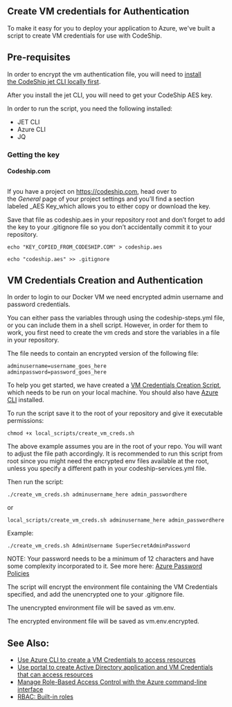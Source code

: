 ## Create VM credentials for Authentication

To make it easy for you to deploy your application to Azure, we've built a script to create VM credentials for use with CodeShip.

## Pre-requisites

In order to encrypt the vm authentication file, you will need to [install the CodeShip jet CLI locally first](https://documentation.codeship.com/pro/getting-started/installation/).

After you install the jet CLI, you will need to get your CodeShip AES key.

In order to run the script, you need the following installed:

- JET CLI
- Azure CLI
- JQ

### Getting the key

#### Codeship.com

## 

If you have a project on https://codeship.com, head over to the _General_ page of your project settings and you’ll find a section labeled _AES Key_which allows you to either copy or download the key.

Save that file as codeship.aes in your repository root and don’t forget to add the key to your .gitignore file so you don’t accidentally commit it to your repository.

```
echo "KEY_COPIED_FROM_CODESHIP.COM" > codeship.aes

echo "codeship.aes" >> .gitignore
```

## VM Credentials Creation and Authentication

In order to login to our Docker VM we need encrypted admin username and password credentials.

You can either pass the variables through using the codeship-steps.yml file, or you can include them in a shell script. However, in order for them to work, you first need to create the vm creds and store the variables in a file in your repository.

The file needs to contain an encrypted version of the following file:

```
adminusername=username_goes_here
adminpassword=password_goes_here
```

To help you get started, we have created a [VM Credentials Creation Script](local_scripts/create_vm_creds.sh), which needs to be run on your local machine. You should also have [Azure CLI](https://docs.microsoft.com/azure/xplat-cli-install) installed. 

To run the script save it to the root of your repository and give it executable permissions:

```
chmod +x local_scripts/create_vm_creds.sh
```
The above example assumes you are in the root of your repo. You will want to adjust the file path accordingly. It is recommended to run this script from root since you might need the encrypted env files available at the root, unless you specify a different path in your codeship-services.yml file.

Then run the script: 
```
./create_vm_creds.sh adminusername_here admin_passwordhere
```
or
```
local_scripts/create_vm_creds.sh adminusername_here admin_passwordhere
```
Example:

```
./create_vm_creds.sh AdminUsername SuperSecretAdminPassword
```
NOTE: Your password needs to be a minimum of 12 characters and have some complexity incorporated to it. See more here: [Azure Password Policies](https://docs.microsoft.com/en-us/azure/active-directory/active-directory-passwords-policy)

The script will encrypt the environment file containing the VM Credentials specified, and add the unencrypted one to your .gitignore file.

The unencrypted environment file will be saved as vm.env.

The encrypted environment file will be saved as vm.env.encrypted.

## See Also:

- [Use Azure CLI to create a VM Credentials to access resources](https://docs.microsoft.com/azure/azure-resource-manager/resource-group-authenticate-service-principal-cli)
- [Use portal to create Active Directory application and VM Credentials that can access resources](https://docs.microsoft.com/azure/azure-resource-manager/resource-group-create-service-principal-portal)
- [Manage Role-Based Access Control with the Azure command-line interface](https://docs.microsoft.com/azure/active-directory/role-based-access-control-manage-access-azure-cli)
- [RBAC: Built-in roles](https://docs.microsoft.com/azure/active-directory/role-based-access-built-in-roles)




